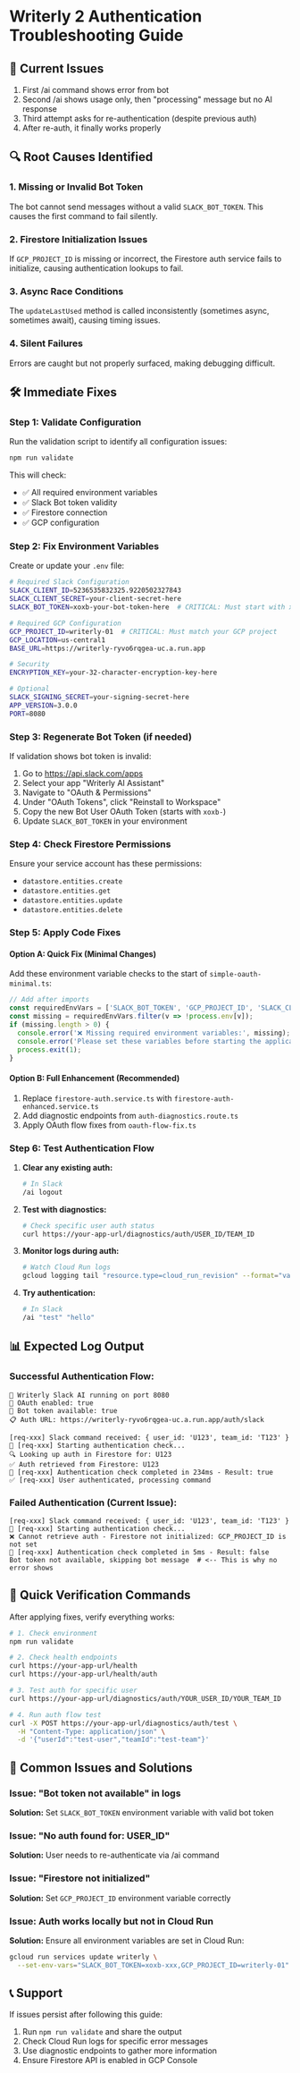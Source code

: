 # Writerly 2 Authentication Troubleshooting Guide

## 🚨 Current Issues
1. First /ai command shows error from bot
2. Second /ai shows usage only, then "processing" message but no AI response  
3. Third attempt asks for re-authentication (despite previous auth)
4. After re-auth, it finally works properly

## 🔍 Root Causes Identified

### 1. Missing or Invalid Bot Token
The bot cannot send messages without a valid `SLACK_BOT_TOKEN`. This causes the first command to fail silently.

### 2. Firestore Initialization Issues
If `GCP_PROJECT_ID` is missing or incorrect, the Firestore auth service fails to initialize, causing authentication lookups to fail.

### 3. Async Race Conditions
The `updateLastUsed` method is called inconsistently (sometimes async, sometimes await), causing timing issues.

### 4. Silent Failures
Errors are caught but not properly surfaced, making debugging difficult.

## 🛠️ Immediate Fixes

### Step 1: Validate Configuration
Run the validation script to identify all configuration issues:

```bash
npm run validate
```

This will check:
- ✅ All required environment variables
- ✅ Slack Bot token validity
- ✅ Firestore connection
- ✅ GCP configuration

### Step 2: Fix Environment Variables

Create or update your `.env` file:

```bash
# Required Slack Configuration
SLACK_CLIENT_ID=5236535832325.9220502327843
SLACK_CLIENT_SECRET=your-client-secret-here
SLACK_BOT_TOKEN=xoxb-your-bot-token-here  # CRITICAL: Must start with xoxb-

# Required GCP Configuration  
GCP_PROJECT_ID=writerly-01  # CRITICAL: Must match your GCP project
GCP_LOCATION=us-central1
BASE_URL=https://writerly-ryvo6rqgea-uc.a.run.app

# Security
ENCRYPTION_KEY=your-32-character-encryption-key-here

# Optional
SLACK_SIGNING_SECRET=your-signing-secret-here
APP_VERSION=3.0.0
PORT=8080
```

### Step 3: Regenerate Bot Token (if needed)

If validation shows bot token is invalid:

1. Go to https://api.slack.com/apps
2. Select your app "Writerly AI Assistant"
3. Navigate to "OAuth & Permissions"
4. Under "OAuth Tokens", click "Reinstall to Workspace"
5. Copy the new Bot User OAuth Token (starts with `xoxb-`)
6. Update `SLACK_BOT_TOKEN` in your environment

### Step 4: Check Firestore Permissions

Ensure your service account has these permissions:
- `datastore.entities.create`
- `datastore.entities.get`
- `datastore.entities.update`
- `datastore.entities.delete`

### Step 5: Apply Code Fixes

#### Option A: Quick Fix (Minimal Changes)
Add these environment variable checks to the start of `simple-oauth-minimal.ts`:

```typescript
// Add after imports
const requiredEnvVars = ['SLACK_BOT_TOKEN', 'GCP_PROJECT_ID', 'SLACK_CLIENT_ID', 'SLACK_CLIENT_SECRET'];
const missing = requiredEnvVars.filter(v => !process.env[v]);
if (missing.length > 0) {
  console.error('❌ Missing required environment variables:', missing);
  console.error('Please set these variables before starting the application.');
  process.exit(1);
}
```

#### Option B: Full Enhancement (Recommended)
1. Replace `firestore-auth.service.ts` with `firestore-auth-enhanced.service.ts`
2. Add diagnostic endpoints from `auth-diagnostics.route.ts`
3. Apply OAuth flow fixes from `oauth-flow-fix.ts`

### Step 6: Test Authentication Flow

1. **Clear any existing auth:**
   ```bash
   # In Slack
   /ai logout
   ```

2. **Test with diagnostics:**
   ```bash
   # Check specific user auth status
   curl https://your-app-url/diagnostics/auth/USER_ID/TEAM_ID
   ```

3. **Monitor logs during auth:**
   ```bash
   # Watch Cloud Run logs
   gcloud logging tail "resource.type=cloud_run_revision" --format="value(textPayload)"
   ```

4. **Try authentication:**
   ```bash
   # In Slack
   /ai "test" "hello"
   ```

## 📊 Expected Log Output

### Successful Authentication Flow:
```
🚀 Writerly Slack AI running on port 8080
🔐 OAuth enabled: true
🤖 Bot token available: true
📋 Auth URL: https://writerly-ryvo6rqgea-uc.a.run.app/auth/slack

[req-xxx] Slack command received: { user_id: 'U123', team_id: 'T123' }
🔐 [req-xxx] Starting authentication check...
🔍 Looking up auth in Firestore for: U123
✅ Auth retrieved from Firestore: U123
🔐 [req-xxx] Authentication check completed in 234ms - Result: true
✅ [req-xxx] User authenticated, processing command
```

### Failed Authentication (Current Issue):
```
[req-xxx] Slack command received: { user_id: 'U123', team_id: 'T123' }
🔐 [req-xxx] Starting authentication check...
❌ Cannot retrieve auth - Firestore not initialized: GCP_PROJECT_ID is not set
🔐 [req-xxx] Authentication check completed in 5ms - Result: false
Bot token not available, skipping bot message  # <-- This is why no error shows
```

## 🚀 Quick Verification Commands

After applying fixes, verify everything works:

```bash
# 1. Check environment
npm run validate

# 2. Check health endpoints
curl https://your-app-url/health
curl https://your-app-url/health/auth

# 3. Test auth for specific user
curl https://your-app-url/diagnostics/auth/YOUR_USER_ID/YOUR_TEAM_ID

# 4. Run auth flow test
curl -X POST https://your-app-url/diagnostics/auth/test \
  -H "Content-Type: application/json" \
  -d '{"userId":"test-user","teamId":"test-team"}'
```

## 🐛 Common Issues and Solutions

### Issue: "Bot token not available" in logs
**Solution:** Set `SLACK_BOT_TOKEN` environment variable with valid bot token

### Issue: "No auth found for: USER_ID"
**Solution:** User needs to re-authenticate via /ai command

### Issue: "Firestore not initialized"
**Solution:** Set `GCP_PROJECT_ID` environment variable correctly

### Issue: Auth works locally but not in Cloud Run
**Solution:** Ensure all environment variables are set in Cloud Run:
```bash
gcloud run services update writerly \
  --set-env-vars="SLACK_BOT_TOKEN=xoxb-xxx,GCP_PROJECT_ID=writerly-01"
```

## 📞 Support

If issues persist after following this guide:
1. Run `npm run validate` and share the output
2. Check Cloud Run logs for specific error messages
3. Use diagnostic endpoints to gather more information
4. Ensure Firestore API is enabled in GCP Console